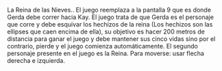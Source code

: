 La Reina de las Nieves..
El juego reemplaza a la pantalla 9 que es donde Gerda debe correr hacia Kay. 
El juego trata de que Gerda es el personaje que corre y debe esquivar los hechizos de la reina
(Los hechizos son las ellipses que caen encima de ella), su objetivo es hacer 200 metros de distancia para
ganar el juego y debe mantener sus cinco vidas sino por el contrario, pierde y el juego comienza automáticamente.
El segundo personaje presente en el juego es la Reina.
Para moverse: usar flecha derecha e izquierda.
